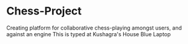 # Chess-Project
Creating platform for collaborative chess-playing amongst users, and against an engine
This is typed at Kushagra's House Blue Laptop